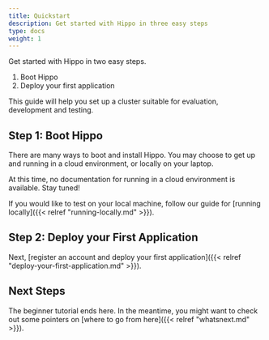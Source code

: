 ```yaml
---
title: Quickstart
description: Get started with Hippo in three easy steps
type: docs
weight: 1
---
```


Get started with Hippo in two easy steps.

1. Boot Hippo
1. Deploy your first application

This guide will help you set up a cluster suitable for evaluation, development
and testing.

## Step 1: Boot Hippo

There are many ways to boot and install Hippo. You may choose to get up and
running in a cloud environment, or locally on your laptop.

At this time, no documentation for running in a cloud environment is available.
Stay tuned!

If you would like to test on your local machine, follow our guide for [running
locally]({{< relref "running-locally.md" >}}).

## Step 2: Deploy your First Application

Next, [register an account and deploy your first
application]({{< relref "deploy-your-first-application.md" >}}).

## Next Steps

The beginner tutorial ends here. In the meantime, you might want to check out
some pointers on [where to go from here]({{< relref "whatsnext.md" >}}).
